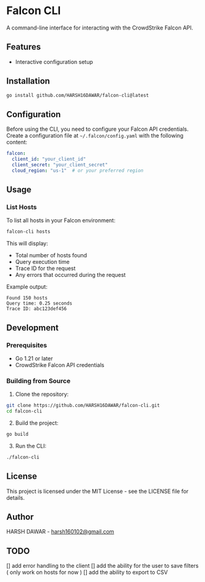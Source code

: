 # Falcon CLI

A command-line interface for interacting with the CrowdStrike Falcon API.

## Features

- Interactive configuration setup

## Installation

```bash
go install github.com/HARSH16DAWAR/falcon-cli@latest
```

## Configuration

Before using the CLI, you need to configure your Falcon API credentials. Create a configuration file at `~/.falcon/config.yaml` with the following content:

```yaml
falcon:
  client_id: "your_client_id"
  client_secret: "your_client_secret"
  cloud_region: "us-1"  # or your preferred region
```

## Usage

### List Hosts

To list all hosts in your Falcon environment:

```bash
falcon-cli hosts
```

This will display:
- Total number of hosts found
- Query execution time
- Trace ID for the request
- Any errors that occurred during the request

Example output:
```
Found 150 hosts
Query time: 0.25 seconds
Trace ID: abc123def456
```

## Development

### Prerequisites

- Go 1.21 or later
- CrowdStrike Falcon API credentials

### Building from Source

1. Clone the repository:
```bash
git clone https://github.com/HARSH16DAWAR/falcon-cli.git
cd falcon-cli
```

2. Build the project:
```bash
go build
```

3. Run the CLI:
```bash
./falcon-cli
```

## License

This project is licensed under the MIT License - see the LICENSE file for details.

## Author

HARSH DAWAR - [harsh160102@gmail.com](mailto:harsh160102@gmail.com) 

## TODO 

[] add error handling to the client
[] add the ability for the user to save filters ( only work on hosts for now )
[] add the ability to export to CSV 